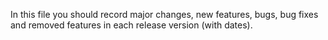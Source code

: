 In this file you should record major changes, new features, bugs, bug fixes and
removed features in each release version (with dates).
